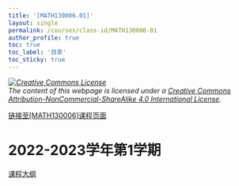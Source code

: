 ```yaml
---
title: '[MATH130006.01]'
layout: single
permalink: /courses/class-id/MATH130006-01
author_profile: true
toc: true
toc_label: '目录'
toc_sticky: true
---
```


<div class='notice--warning'>
<p><i><a rel='license' href='http://creativecommons.org/licenses/by-nc-sa/4.0/'><img alt='Creative Commons License' style='border-width:0' src='https://i.creativecommons.org/l/by-nc-sa/4.0/88x31.png' /></a><br /> The content of this webpage is licensed under a <a rel='license' href='http://creativecommons.org/licenses/by-nc-sa/4.0/'>Creative Commons Attribution-NonCommercial-ShareAlike 4.0 International License</a>.</i></p>
</div>

<a href='https://fdu-math.github.io/courses/MATH130006'>链接至[MATH130006]课程页面<a>

# 2022-2023学年第1学期

<a href='https://fdu-math.github.io/assets/docs/courses/MATH130006.01-2022-2023-1 (Encrypted).pdf'>课程大纲</a>